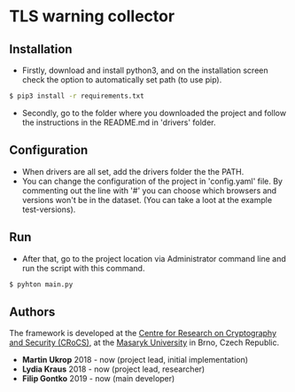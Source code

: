 # TLS warning collector

## Installation
* Firstly, download and install python3, and on the installation screen check the option to automatically set path (to use pip).<br />
```sh
$ pip3 install -r requirements.txt
```

* Secondly, go to the folder where you downloaded the project and follow the instructions in the README.md in 'drivers' folder.
## Configuration
* When drivers are all set, add the drivers folder the the PATH.
* You can change the configuration of the project in 'config.yaml' file. By commenting out the line with '#' you can choose which browsers and versions won't be in the dataset. (You can take a loot at the example test-versions).
## Run
* After that, go to the project location via Administrator command line and run the script with this command.

```sh
$ pyhton main.py
```

## Authors
The framework is developed at the [Centre for Research on Cryptography and Security (CRoCS)](https://crocs.fi.muni.cz), at the [Masaryk University](http://www.muni.cz/) in Brno, Czech Republic.
* **Martin Ukrop** 2018 - now (project lead, initial implementation)
* **Lydia Kraus** 2018 - now (project lead, researcher)
* **Filip Gontko** 2019 - now (main developer)
